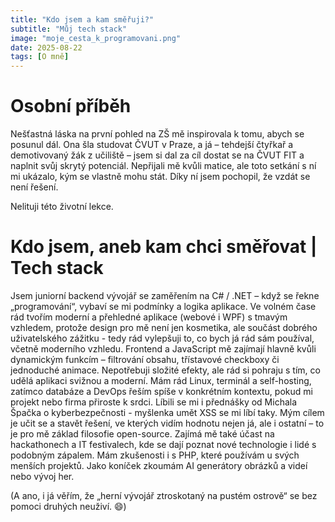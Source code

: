 ```yaml
---
title: "Kdo jsem a kam směřuji?"
subtitle: "Můj tech stack"
image: "moje_cesta_k_programovani.png"
date: 2025-08-22
tags: [O mně]
---
```

# Osobní příběh
Nešťastná láska na první pohled na ZŠ mě inspirovala k tomu, abych se posunul dál. Ona šla studovat ČVUT v Praze, a já – tehdejší čtyřkař a demotivovaný žák z učiliště – jsem si dal za cíl dostat se na ČVUT FIT a naplnit svůj skrytý potenciál. Nepřijali mě kvůli matice, ale toto setkání s ní mi ukázalo, kým se vlastně mohu stát.
Díky ní jsem pochopil, že vzdát se není řešení.

Nelituji této životní lekce.

 # Kdo jsem, aneb kam chci směřovat | Tech stack
  Jsem juniorní backend vývojář se zaměřením na C# / .NET – když se řekne „programování“, vybaví se mi podmínky a logika aplikace. Ve volném čase rád tvořím moderní a přehledné aplikace (webové i WPF) s tmavým vzhledem, protože design pro mě není jen kosmetika, ale součást dobrého uživatelského zážitku - tedy rád vylepšuji to, co bych já rád sám používal, včetně moderního vzhledu. Frontend a JavaScript mě zajímají hlavně kvůli dynamickým funkcím – filtrování obsahu, třístavové checkboxy či jednoduché animace. Nepotřebuji složité efekty, ale rád si pohraju s tím, co udělá aplikaci svižnou a moderní. Mám rád Linux, terminál a self-hosting, zatímco databáze a DevOps řeším spíše v konkrétním kontextu, pokud mi projekt nebo firma přiroste k srdci. Líbili se mi i přednášky od Michala Špačka o kyberbezpečnosti - myšlenka umět XSS se mi líbí taky. Mým cílem je učit se a stavět řešení, ve kterých vidím hodnotu nejen já, ale i ostatní – to je pro mě základ filosofie open-source. Zajímá mě také účast na hackathonech a IT festivalech, kde se dají poznat nové technologie i lidé s podobným zápalem. Mám zkušenosti i s PHP, které používám u svých menších projektů. Jako koníček zkoumám AI generátory obrázků a videí nebo vývoj her. 
  
  (A ano, i já věřím, že „herní vývojář ztroskotaný na pustém ostrově“ se bez pomoci druhých neuživí. 😄)